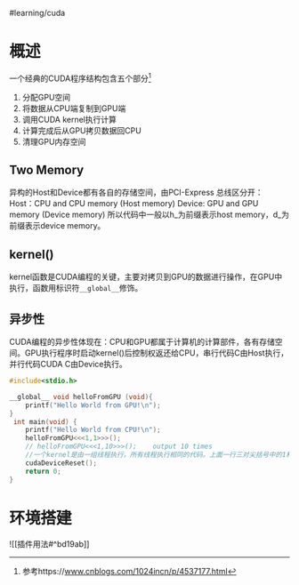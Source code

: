 #learning/cuda

# 概述
一个经典的CUDA程序结构包含五个部分[^1]
1. 分配GPU空间
2. 将数据从CPU端复制到GPU端
3. 调用CUDA kernel执行计算
4. 计算完成后从GPU拷贝数据回CPU
5. 清理GPU内存空间

## Two Memory
异构的Host和Device都有各自的存储空间，由PCI-Express 总线区分开：
Host：CPU and CPU memory (Host memory)
Device: GPU and GPU memory (Device memory)
所以代码中一般以h_为前缀表示host memory，d_为前缀表示device memory。

## kernel()
kernel函数是CUDA编程的关键，主要对拷贝到GPU的数据进行操作，在GPU中执行，函数用标识符`__global__`修饰。

## 异步性
CUDA编程的异步性体现在：CPU和GPU都属于计算机的计算部件，各有存储空间。GPU执行程序时启动kernel()后控制权返还给CPU，串行代码C由Host执行，并行代码CUDA C由Device执行。



```CPP
#include<stdio.h>

__global__ void helloFromGPU (void){
    printf("Hello World from GPU!\n");
}
 int main(void) {
    printf("Hello World from CPU!\n");
    helloFromGPU<<<1,1>>>();
    // helloFromGPU<<<1,10>>>();    output 10 times
    //一个kernel是由一组线程执行，所有线程执行相同的代码。上面一行三对尖括号中的1和10 表明了该function将有10个线程
    cudaDeviceReset();
    return 0;
}
```

# 环境搭建
![[插件用法#^bd19ab]]









[^1]:参考https://www.cnblogs.com/1024incn/p/4537177.html